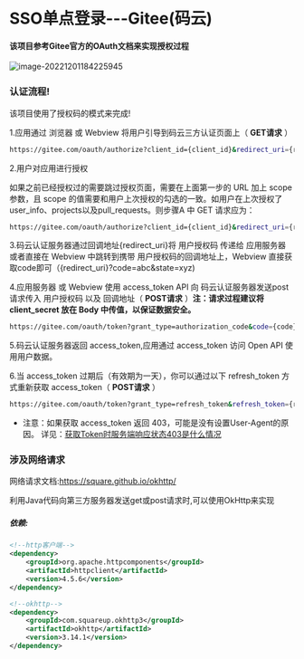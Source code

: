 # SSO单点登录---Gitee(码云)

#### 该项目参考Gitee官方的OAuth文档来实现授权过程

![image-20221201184225945](C:\Users\admin\AppData\Roaming\Typora\typora-user-images\image-20221201184225945.png)

### 认证流程!

该项目使用了授权码的模式来完成!

1.应用通过 浏览器 或 Webview 将用户引导到码云三方认证页面上（ **GET请求** ）

```sh
https://gitee.com/oauth/authorize?client_id={client_id}&redirect_uri={redirect_uri}&response_type=code
```

2.用户对应用进行授权

如果之前已经授权过的需要跳过授权页面，需要在上面第一步的 URL 加上 scope 参数，且 scope 的值需要和用户上次授权的勾选的一致。如用户在上次授权了user_info、projects以及pull_requests。则步骤A 中 GET 请求应为：

```sh
https://gitee.com/oauth/authorize?client_id={client_id}&redirect_uri={redirect_uri}&response_type=code&scope=user_info%20projects%20pull_requests
```

3.码云认证服务器通过回调地址{redirect_uri}将 用户授权码 传递给 应用服务器 或者直接在 Webview 中跳转到携带 用户授权码的回调地址上，Webview 直接获取code即可（{redirect_uri}?code=abc&state=xyz)

4.应用服务器 或 Webview 使用 access_token API 向 码云认证服务器发送post请求传入 用户授权码 以及 回调地址（ **POST请求** ）**注：请求过程建议将 client_secret 放在 Body 中传值，以保证数据安全。**

```sh
https://gitee.com/oauth/token?grant_type=authorization_code&code={code}&client_id={client_id}&redirect_uri={redirect_uri}&client_secret={client_secret}
```

5.码云认证服务器返回 access_token,应用通过 access_token 访问 Open API 使用用户数据。

6.当 access_token 过期后（有效期为一天），你可以通过以下 refresh_token 方式重新获取 access_token（ **POST请求** ）

```sh
https://gitee.com/oauth/token?grant_type=refresh_token&refresh_token={refresh_token}
```

- 注意：如果获取 access_token 返回 403，可能是没有设置User-Agent的原因。
  详见：[获取Token时服务端响应状态403是什么情况](https://gitee.com/oschina/git-osc/issues/IDBSA)

### 涉及网络请求

网络请求文档:https://square.github.io/okhttp/

利用Java代码向第三方服务器发送get或post请求时,可以使用OkHttp来实现

##### 依赖:

```xml
<!--http客户端-->
<dependency>
    <groupId>org.apache.httpcomponents</groupId>
    <artifactId>httpclient</artifactId>
    <version>4.5.6</version>
</dependency>

<!--okhttp-->
<dependency>
    <groupId>com.squareup.okhttp3</groupId>
    <artifactId>okhttp</artifactId>
    <version>3.14.1</version>
</dependency>
```

